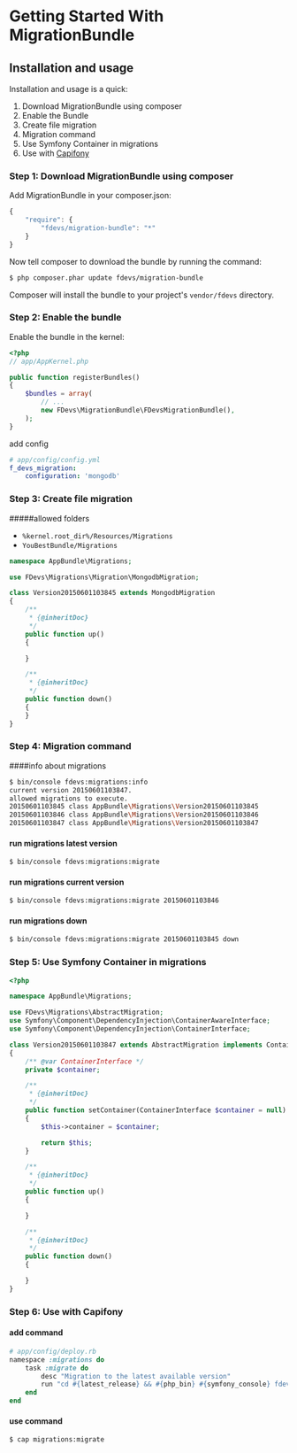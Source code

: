Getting Started With MigrationBundle
====================================

## Installation and usage

Installation and usage is a quick:

1. Download MigrationBundle using composer
2. Enable the Bundle
3. Create file migration
4. Migration command
5. Use Symfony Container in migrations
6. Use with [Capifony](http://capifony.org/)

### Step 1: Download MigrationBundle using composer

Add MigrationBundle in your composer.json:

```js
{
    "require": {
        "fdevs/migration-bundle": "*"
    }
}
```

Now tell composer to download the bundle by running the command:

``` bash
$ php composer.phar update fdevs/migration-bundle
```

Composer will install the bundle to your project's `vendor/fdevs` directory.


### Step 2: Enable the bundle

Enable the bundle in the kernel:

``` php
<?php
// app/AppKernel.php

public function registerBundles()
{
    $bundles = array(
        // ...
        new FDevs\MigrationBundle\FDevsMigrationBundle(),
    );
}
```

add config

``` yaml
# app/config/config.yml
f_devs_migration:
    configuration: 'mongodb'
```



### Step 3: Create file migration

#####allowed folders

* `%kernel.root_dir%/Resources/Migrations` 
* `YouBestBundle/Migrations` 

```php
namespace AppBundle\Migrations;

use FDevs\Migrations\Migration\MongodbMigration;

class Version20150601103845 extends MongodbMigration
{
    /**
     * {@inheritDoc}
     */
    public function up()
    {

    }

    /**
     * {@inheritDoc}
     */
    public function down()
    {
    }
}
```

### Step 4: Migration command

####info about migrations

```bash
$ bin/console fdevs:migrations:info
current version 20150601103847.
allowed migrations to execute.
20150601103845 class AppBundle\Migrations\Version20150601103845
20150601103846 class AppBundle\Migrations\Version20150601103846
20150601103847 class AppBundle\Migrations\Version20150601103847
```
#### run migrations latest version

```bash
$ bin/console fdevs:migrations:migrate
```
#### run migrations current version

```bash
$ bin/console fdevs:migrations:migrate 20150601103846
```

#### run migrations down

```bash
$ bin/console fdevs:migrations:migrate 20150601103845 down
```

### Step 5: Use Symfony Container in migrations


```php
<?php

namespace AppBundle\Migrations;

use FDevs\Migrations\AbstractMigration;
use Symfony\Component\DependencyInjection\ContainerAwareInterface;
use Symfony\Component\DependencyInjection\ContainerInterface;

class Version20150601103847 extends AbstractMigration implements ContainerAwareInterface
{
    /** @var ContainerInterface */
    private $container;

    /**
     * {@inheritDoc}
     */
    public function setContainer(ContainerInterface $container = null)
    {
        $this->container = $container;

        return $this;
    }

    /**
     * {@inheritDoc}
     */
    public function up()
    {

    }

    /**
     * {@inheritDoc}
     */
    public function down()
    {

    }
}
```

### Step 6: Use with Capifony

#### add command

```ruby
# app/config/deploy.rb
namespace :migrations do
    task :migrate do
        desc "Migration to the latest available version"
        run "cd #{latest_release} && #{php_bin} #{symfony_console} fdevs:migrations:migrate --env=#{symfony_env_prod}"
    end
end
```

#### use command

```bash
$ cap migrations:migrate
```
